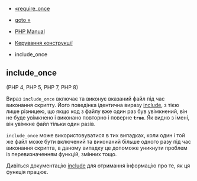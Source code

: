 - [«require_once](function.require-once.md)
- [goto »](control-structures.goto.md)

- [PHP Manual](index.md)
- [Керування конструкції](language.control-structures.md)
- include_once

## include_once

(PHP 4, PHP 5, PHP 7, PHP 8)

Вираз `include_once` включає та виконує вказаний файл під час
виконання скрипту. Його поведінка ідентична виразу
[include](function.include.md), з тією лише різницею, що якщо код з
файлу вже один раз був увімкнений, він не буде увімкнено і виконано повторно
і поверне **`true`**. Як видно з імені, він увімкне файл тільки один
разів.

`include_once` може використовуватися в тих випадках, коли один і той же
файл може бути включений та виконаний більше одного разу під час виконання
скрипта, в даному випадку це допоможе уникнути проблем із перевизначенням
функцій, змінних тощо.

Дивіться документацію [include](function.include.md) для отримання
інформацію про те, як ця функція працює.
